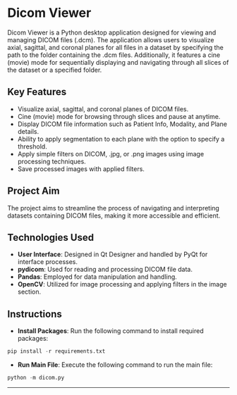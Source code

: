 # Dicom Viewer

Dicom Viewer is a Python desktop application designed for viewing and managing DICOM files (.dcm). The application allows users to visualize axial, sagittal, and coronal planes for all files in a dataset by specifying the path to the folder containing the .dcm files. Additionally, it features a cine (movie) mode for sequentially displaying and navigating through all slices of the dataset or a specified folder.

## Key Features

- Visualize axial, sagittal, and coronal planes of DICOM files.
- Cine (movie) mode for browsing through slices and pause at anytime.
- Display DICOM file information such as Patient Info, Modality, and Plane details.
- Ability to apply segmentation to each plane with the option to specify a threshold.
- Apply simple filters on DICOM, .jpg, or .png images using image processing techniques.
- Save processed images with applied filters.

## Project Aim

The project aims to streamline the process of navigating and interpreting datasets containing DICOM files, making it more accessible and efficient.

## Technologies Used

- **User Interface**: Designed in Qt Designer and handled by PyQt for interface processes.
- **pydicom**: Used for reading and processing DICOM file data.
- **Pandas**: Employed for data manipulation and handling.
- **OpenCV**: Utilized for image processing and applying filters in the image section.

## Instructions

- **Install Packages**: Run the following command to install required packages:

```python
pip install -r requirements.txt
```

- **Run Main File**: Execute the following command to run the main file:

```python
python -m dicom.py
```

---
